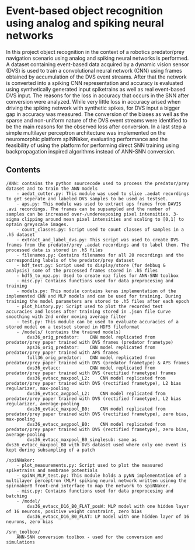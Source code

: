 Event-based object recognition using analog and spiking neural networks
=========================================

In this project object recognition in the context of a robotics predator/prey navigation scenario using analog and spiking neural networks is performed. A dataset containing event-based data acquired by a dynamic vision sensor (DVS) is used to train a convolutional neural network (CNN) using frames obtained by accumulation of the DVS event streams. After that the network is converted into a spiking CNN representation and accuracy is evaluated using synthetically generated input spiketrains as well as real event-based DVS input. The reasons for the loss in accuracy that occurs in the SNN after conversion were analyzed. While very little loss in accuracy arised when driving the spiking network with synthetic spikes, for DVS input a bigger gap in accuracy was measured. The conversion of the biases as well as the sparse and non-uniform nature of the DVS event streams were identified to be the main reasons for the observed loss after conversion. In a last step a simple multilayer perceptron architecture was implemented on the neuromorphic platform spiNNaker, evaluating performance and the feasibility of using the platform for performing direct SNN training using backpropagation inspired algorithms instead of ANN-SNN conversion.

Contents
--------

```
/ANN: contains the python sourcecode used to process the predator/prey dataset and to train the ANN models
    - aedat_cutter.py: This module was used to slice .aedat recordings to get seperate and labeled DVS samples to be used as testset.
    - aps.py: This module was used to extract aps frames from DAVIS .avi recordings. The frames can be supsampled and the number of samples can be increased over-/underexposing pixel intensities. 3-sigma clipping around mean pixel intensities and scaling to [0,1] to optain greyscale images.
    - count_classes.py: Script used to count classes of samples in a .h5 dataset
    - extract_and_label_dvs.py: This script was used to create DVS frames from the predator/prey .aedat recordings and to label them. The processed data is stored in .h5 files
    - filenames.py: Contains filenames for all 20 recordings and the corresponding labels of the predator/prey dataset
    - hdf_test.py: Script used to display/store (for debbug & analysis) some of the processed frames stored in .h5 files
    - hdf5_to_npz.py: Used to create npz files for ANN-SNN toolbox
    - misc.py: Contains functions used for data preprocesing and training
    - models.py: This module contains keras implementation of the implemented CNN and MLP models and can be used for training. During training the model parameters are stored to .h5 files after each epoch
    - plot_history.py: Script used to plot the recorded test accuracies and losses after training stored in .json file Curve smoothing with 2nd order moving average filter
    - test.py: This module can be used to evaluate accuracies of a stored model on a testset stored in HDF5 fileformat
    - /models/ (contains the trained models)
        dvs36_orig_predator:    CNN model replicated from predator/prey paper trained with DVS frames (predator frametype)
        aps36_orig_predator:    CNN model replicated from predator/prey paper trained with APS frames
        full36_orig_predator:   CNN model replicated from predator/prey paper trained with DVS (predator frametype) & APS frames
        dvs36_evtacc:           CNN model replicated from predator/prey paper trained with DVS (rectified frametype) frames
        dvs36_evtacc_maxpool_L2:    CNN model replicated from predator/prey paper trained with DVS (rectified frametype), L2 bias regularizer, max-pooling   
        dvs36_evtacc_avgpool_L2:    CNN model replicated from predator/prey paper trained with DVS (rectified frametype), L2 bias regularizer, average-pooling  
        dvs36_evtacc_maxpool_B0:    CNN model replicated from predator/prey paper trained with DVS (rectified frametype), zero bias, max-pooling
        dvs36_evtacc_avgpool_B0:    CNN model replicated from predator/prey paper trained with DVS (rectified frametype), zero bias, average-pooling
        dvs36_evtacc_maxpool_B0_singlesub: same as dvs36_evtacc_maxpool_B0 with DVS dataset used where only one event is kept during subsampling of a patch
```
    
```    
/spiNNaker:
    - plot_measurements.py: Script used to plot the measured spiketrains and membrane potentials
    - spiNN_MLP_test.py: This module holds a pyNN implementation of a multilayer perceptron (MLP) spiking neurol network written usinng the spinnaker8 front-end interface to map the network to spiNNaker.
    - misc.py: Contains functions used for data preprocesing and batching
    - /model/
        dvs36_evtacc_D16_B0_FLAT_posW: MLP model with one hidden layer of 16 neurons, positive weight constraint, zero bias
        dvs36_evtacc_D16_B0_FLAT: LP model with one hidden layer of 16 neurons, zero bias
```

```       
/snn_toolbox/
    ANN-SNN conversion toolbox - used for the conversion and simulations
``` 

